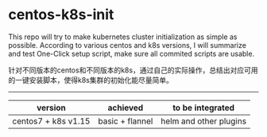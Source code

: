 # centos-k8s-init

This repo will try to make kubernetes cluster initialization as simple as possible. According to various centos and k8s versions, I will summarize and test One-Click setup script, make sure all commited scripts are usable.

针对不同版本的centos和不同版本的k8s，通过自己的实际操作，总结出对应可用的一键安装脚本，使得k8s集群的初始化能尽量简单。

***

|version|achieved|to be integrated|
|-|-|-|
|centos7 + k8s v1.15|basic + flannel|helm and other plugins|

